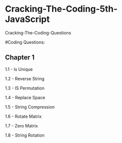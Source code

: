 # Cracking-The-Coding-5th-JavaScript
Cracking-The-Coding-Questions

#Coding Questions:

## Chapter 1
 
 1.1 - Is Unique
 
 1.2 - Reverse String
 
 1.3 - IS Permutation
 
 1.4 - Replace Space
 
 1.5 - String Compression
 
 1.6 - Rotate Matrix
 
 1.7 - Zero Matrix
 
 1.8 - String Rotation
